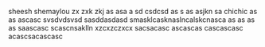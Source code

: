 sheesh
shemaylou
zx zxk zkj  as asa a
sd
csdcsd
as s as asjkn sa
chichic
as as ascasc
svsdvdsvsd
sasddasdasd
smasklcasknaslncalskcnasca
as as as as saascasc
scascnsaklln
xzcxzczxcx
sacsacasc
ascascas
cascascasc
acascsacascasc
